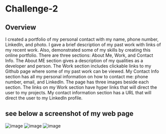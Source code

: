# Challenge-2

## Overview
I created a portfolio of my personal contact with my name, phone number, LinkedIn, and photo. I gave a brief description of my past work with links of my recent work. Also, demonstrated some of my skills by creating this online portfolio. There are three sections: About Me, Work, and Contact Info. The About ME section gives a description of my qualities as a developer and person. The Work section includes clickable links to my Github page where some of my past work can be viewed. My Contact Info section has all my personal information on how to contact me: phone number, email, and LinkedIn. The page has three images beside each section. The links on my Work section have hyper links that will direct the user to my projects. My contact information section has a URL that will direct the user to my LinkedIn profile.  

## see below a screenshot of my web page 
![image](https://user-images.githubusercontent.com/104540728/177454972-2c36a646-12ba-4657-b4e1-c2f75ec72833.png)
![image](https://user-images.githubusercontent.com/104540728/177455014-acc2c952-acc7-4135-8a3a-1f2ab80576ef.png)
![image](https://user-images.githubusercontent.com/104540728/177455044-62fd44ac-fc7b-4dea-b79c-28807725fbbb.png)


